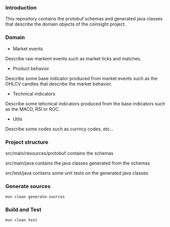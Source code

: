 ### Introduction 

This repository contains the protobuf schemas and generated java classes that describe the domain objects of the coinsight project.

### Domain

- Market events

Describe raw markent events such as market ticks and matches.

- Product behavior

Describe some base indicator produced from market events such as the OHLCV candles that describe the market behavior.

- Technical indicators

Describe some tehcnical indicators produced from the base indicators such as the MACD, RSI or ROC.

- Utils

Describe some codes such as currncy codes, etc...


### Project structure

src/main/resources/protobuf contains the schemas

src/main/java contains the java classes generated from the schemas

src/test/java contains some unit tests on the generated java classes

### Generate sources

```mvn clean generate-sources```

### Build and Test

```mvn clean test```
